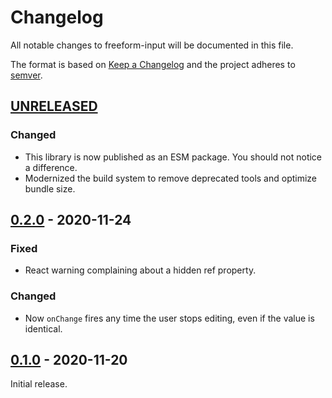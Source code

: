 # Changelog

All notable changes to freeform-input will be documented in this file.

The format is based on [Keep
a Changelog](https://keepachangelog.com/en/1.0.0/) and the project adheres to
[semver](https://semver.org/).

## [UNRELEASED]

### Changed

- This library is now published as an ESM package. You should not notice a difference.
- Modernized the build system to remove deprecated tools and optimize bundle size.

## [0.2.0] - 2020-11-24

### Fixed

- React warning complaining about a hidden ref property.

### Changed

- Now `onChange` fires any time the user stops editing, even if the value is identical.

## [0.1.0] - 2020-11-20

Initial release.

[UNRELEASED]: https://github.com/PsychoLlama/freeform-input/compare/v0.2.0...HEAD
[0.2.0]: https://github.com/PsychoLlama/freeform-input/releases/tag/v0.2.0
[0.1.0]: https://github.com/PsychoLlama/freeform-input/releases/tag/v0.1.0
